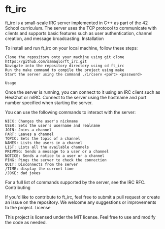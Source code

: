 # ft_irc

ft_irc is a small-scale IRC server implemented in C++ as part of the 42 School curriculum. The server uses the TCP protocol to communicate with clients and supports basic features such as user authentication, channel creation, and message broadcasting.
Installation

To install and run ft_irc on your local machine, follow these steps:

    Clone the repository onto your machine using git clone https://github.com/samaqlo/ft_irc.git
    Navigate into the repository directory using cd ft_irc
    Run the make command to compile the project using make
    Start the server using the command ./ircserv <port> <password>

```Usage```

Once the server is running, you can connect to it using an IRC client such as HexChat or mIRC. Connect to the server using the hostname and port number specified when starting the server.

You can use the following commands to interact with the server:

    NICK: Changes the user's nickname
    USER: Sets the user's username and realname
    JOIN: Joins a channel
    PART: Leaves a channel
    TOPIC: Sets the topic of a channel
    NAMES: Lists the users in a channel
    LIST: Lists all the available channels
    PRIVMSG: Sends a message to a user or a channel 
    NOTICE: Sends a notice to a user or a channel
    PING: Pings the server to check the connection
    QUIT: Disconnects from the server
    /TIME: display the currnet time
    /JOKE: dad jokes
    

For a full list of commands supported by the server, see the IRC RFC.
Contributing

If you'd like to contribute to ft_irc, feel free to submit a pull request or create an issue on the repository. We welcome any suggestions or improvements to the project.
License

This project is licensed under the MIT license. Feel free to use and modify the code as needed.

